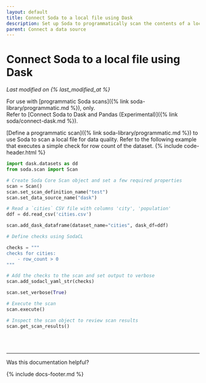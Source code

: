 ```yaml
---
layout: default
title: Connect Soda to a local file using Dask
description: Set up Soda to programmatically scan the contents of a local file using Dask.
parent: Connect a data source
---
```


# Connect Soda to a local file using Dask
*Last modified on {% last_modified_at %}*

For use with [programmatic Soda scans]({% link soda-library/programmatic.md %}), only. <br />Refer to [Connect Soda to Dask and Pandas (Experimental)]({% link soda/connect-dask.md %}).

[Define a programmatic scan]({% link soda-library/programmatic.md %}) to use Soda to scan a local file for data quality. Refer to the following example that executes a simple check for row count of the dataset.
{% include code-header.html %}
```python
import dask.datasets as dd
from soda.scan import Scan

# Create Soda Core Scan object and set a few required properties
scan = Scan()
scan.set_scan_definition_name("test")
scan.set_data_source_name("dask")

# Read a `cities` CSV file with columns 'city', 'population'
ddf = dd.read_csv('cities.csv')

scan.add_dask_dataframe(dataset_name="cities", dask_df=ddf)

# Define checks using SodaCL

checks = """
checks for cities:
    - row_count > 0
"""

# Add the checks to the scan and set output to verbose
scan.add_sodacl_yaml_str(checks)

scan.set_verbose(True)

# Execute the scan
scan.execute()

# Inspect the scan object to review scan results
scan.get_scan_results()
```

<br />
<br />

---

Was this documentation helpful?

<!-- LikeBtn.com BEGIN -->
<span class="likebtn-wrapper" data-theme="tick" data-i18n_like="Yes" data-ef_voting="grow" data-show_dislike_label="true" data-counter_zero_show="true" data-i18n_dislike="No"></span>
<script>(function(d,e,s){if(d.getElementById("likebtn_wjs"))return;a=d.createElement(e);m=d.getElementsByTagName(e)[0];a.async=1;a.id="likebtn_wjs";a.src=s;m.parentNode.insertBefore(a, m)})(document,"script","//w.likebtn.com/js/w/widget.js");</script>
<!-- LikeBtn.com END -->

{% include docs-footer.md %}